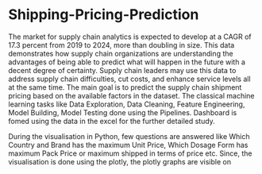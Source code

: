 # Shipping-Pricing-Prediction

The market for supply chain analytics is expected to develop at a CAGR of 17.3 percent from 2019 to 2024, more than doubling in size. This data demonstrates how supply chain organizations are understanding the advantages of being able to predict what will happen in the future with a decent degree of certainty. Supply chain leaders may use this data to address supply chain difficulties, cut costs, and enhance service levels all at
the same time. The main goal is to predict the supply chain shipment pricing based on the available factors in the dataset.
The classical machine learning tasks like Data Exploration, Data Cleaning, Feature Engineering, Model Building, Model Testing done using the Pipelines.
Dashboard is fomed using the data in the excel for the further detailed study. 

During the visualisation in Python, few questions are answered like Which Country and Brand has the maximum Unit Price, Which Dosage Form has maximum Pack Price or maximum shipped in terms of price etc.
Since, the visualisation is done using the plotly, the plotly graphs are visible on 
